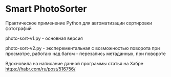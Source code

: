 # Smart PhotoSorter 
Практическое применение Python для автоматизации сортировки фотографий

photo-sort-v1.py - основная версия

photo-sort-v2.py - эксперементальная с возможностью поворота при просмотре, работаю над багом - перезапись метаданных, при повороте

Вдохновила на написание данной программы статья на Хабре
https://habr.com/ru/post/516756/

